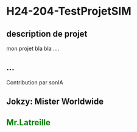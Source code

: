 # H24-204-TestProjetSIM
 
## description de projet 
mon projet bla bla .... 

## ... 
Contribution par sonIA



## Jokzy: Mister Worldwide
## <font color="green"> Mr.Latreille </font> 
